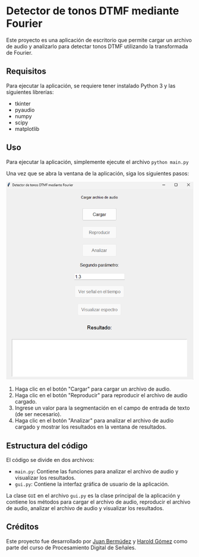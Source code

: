 # Detector de tonos DTMF mediante Fourier

Este proyecto es una aplicación de escritorio que permite cargar un archivo de audio y analizarlo para detectar tonos DTMF utilizando la transformada de Fourier.

## Requisitos

Para ejecutar la aplicación, se requiere tener instalado Python 3 y las siguientes librerías:

- tkinter
- pyaudio
- numpy
- scipy
- matplotlib

## Uso

Para ejecutar la aplicación, simplemente ejecute el archivo `python main.py`

Una vez que se abra la ventana de la aplicación, siga los siguientes pasos:

![1698292509092](image/readme/1698292509092.png)

1. Haga clic en el botón "Cargar" para cargar un archivo de audio.
2. Haga clic en el botón "Reproducir" para reproducir el archivo de audio cargado.
3. Ingrese un valor para la segmentación en el campo de entrada de texto (de ser necesario).
4. Haga clic en el botón "Analizar" para analizar el archivo de audio cargado y mostrar los resultados en la ventana de resultados.

## Estructura del código

El código se divide en dos archivos:

- `main.py`: Contiene las funciones para analizar el archivo de audio y visualizar los resultados.
- `gui.py`: Contiene la interfaz gráfica de usuario de la aplicación.

La clase `GUI` en el archivo `gui.py` es la clase principal de la aplicación y contiene los métodos para cargar el archivo de audio, reproducir el archivo de audio, analizar el archivo de audio y visualizar los resultados.


## Créditos

Este proyecto fue desarrollado por [Juan Bermúdez](https://github.com/juan154850/) y [Harold Gómez](https://github.com/Solomonpearce) como parte del curso de Procesamiento Digital de Señales.
